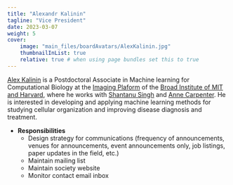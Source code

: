 ```yaml
---
title: "Alexandr Kalinin"
tagline: "Vice President"
date: 2023-03-07
weight: 5
cover:
    image: "main_files/boardAvatars/AlexKalinin.jpg"
    thumbnailInList: true
    relative: true # when using page bundles set this to true
---
```

[Alex Kalinin](https://alxndrkalinin.github.io) is a Postdoctoral Associate in Machine learning for Computational Biology at the [Imaging Plaform](https://www.broadinstitute.org/imaging) of the [Broad Institute of MIT and Harvard](https://www.broadinstitute.org), where he works with [Shantanu Singh](https://carpenter-singh-lab.broadinstitute.org/people/shantanu-singh) and [Anne Carpenter](https://carpenter-singh-lab.broadinstitute.org/people/anne-e-carpenter). He is interested in developing and applying machine learning methods for studying cellular organization and improving disease diagnosis and treatment.

- **Responsibilities**
  - Design strategy for communications (frequency of announcements, venues for announcements, event announcements only, job listings, paper updates in the field, etc.)
  - Maintain mailing list
  - Maintain society website
  - Monitor contact email inbox

